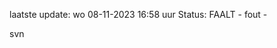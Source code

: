 laatste update: 
wo 08-11-2023 16:58   uur 
Status: FAALT - fout - 
<div class="service R">svn</div>
